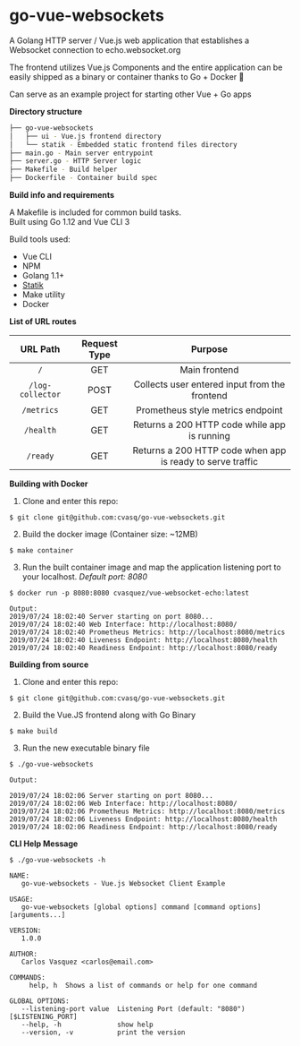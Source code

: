 # go-vue-websockets

A Golang HTTP server / Vue.js web application that establishes a Websocket connection to echo.websocket.org  

The frontend utilizes Vue.js Components and the entire application can be easily shipped as a binary or container thanks to Go + Docker :whale2:

Can serve as an example project for starting other Vue + Go apps

**Directory structure**
```bash
├── go-vue-websockets
│   ├── ui - Vue.js frontend directory
│   └── statik - Embedded static frontend files directory
├── main.go - Main server entrypoint
├── server.go - HTTP Server logic
├── Makefile - Build helper
├── Dockerfile - Container build spec
```

**Build info and requirements**

A Makefile is included for common build tasks.  
Built using Go 1.12 and Vue CLI 3

Build tools used:
- Vue CLI 
- NPM
- Golang 1.1+
- [Statik](https://github.com/rakyll/statik)
- Make utility
- Docker

**List of URL routes**

URL Path | Request Type |Purpose
:-----:|:-----: |:-----:
`/`|GET|Main frontend
`/log-collector`|POST|Collects user entered input from the frontend
`/metrics`|GET|Prometheus style metrics endpoint
`/health`|GET|Returns a 200 HTTP code while app is running
`/ready`|GET|Returns a 200 HTTP code when app is ready to serve traffic

**Building with Docker**

1. Clone and enter this repo:
```
$ git clone git@github.com:cvasq/go-vue-websockets.git
```

2. Build the docker image (Container size: ~12MB)

```
$ make container
```
3. Run the built container image and map the application listening port to your localhost. _Default port: 8080_
```
$ docker run -p 8080:8080 cvasquez/vue-websocket-echo:latest  

Output:
2019/07/24 18:02:40 Server starting on port 8080... 
2019/07/24 18:02:40 Web Interface: http://localhost:8080/
2019/07/24 18:02:40 Prometheus Metrics: http://localhost:8080/metrics
2019/07/24 18:02:40 Liveness Endpoint: http://localhost:8080/health
2019/07/24 18:02:40 Readiness Endpoint: http://localhost:8080/ready

```

**Building from source**

1. Clone and enter this repo:
```
$ git clone git@github.com:cvasq/go-vue-websockets.git
```
2. Build the Vue.JS frontend along with Go Binary
```
$ make build
```
3. Run the new executable binary file

```
$ ./go-vue-websockets 

Output:

2019/07/24 18:02:06 Server starting on port 8080...
2019/07/24 18:02:06 Web Interface: http://localhost:8080/
2019/07/24 18:02:06 Prometheus Metrics: http://localhost:8080/metrics
2019/07/24 18:02:06 Liveness Endpoint: http://localhost:8080/health
2019/07/24 18:02:06 Readiness Endpoint: http://localhost:8080/ready
```

**CLI Help Message**
```
$ ./go-vue-websockets -h

NAME:
   go-vue-websockets - Vue.js Websocket Client Example

USAGE:
   go-vue-websockets [global options] command [command options] [arguments...]

VERSION:
   1.0.0

AUTHOR:
   Carlos Vasquez <carlos@email.com>

COMMANDS:
     help, h  Shows a list of commands or help for one command

GLOBAL OPTIONS:
   --listening-port value  Listening Port (default: "8080") [$LISTENING_PORT]
   --help, -h              show help
   --version, -v           print the version

```
